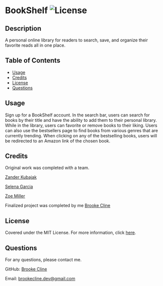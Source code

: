   # BookShelf ![License](https://img.shields.io/badge/License-MIT-yellow.svg)

  ## Description

  A personal online library for readers to search, save, and organize their favorite reads all in one place.

  ## Table of Contents

  - [Usage](#usage)
  - [Credits](#credits)
  - [License](#license)
  - [Questions](#questions)

  ## Usage

  Sign up for a BookShelf account. In the search bar, users can search for books by their title and have the ability to add them to their personal library. While in the library, users can favorite or remove books to their liking. Users can also use the bestsellers page to find books from various genres that are currently trending. When clicking on any of the bestselling books, users will be redirected to an Amazon link of the chosen book.

  ## Credits

  Original work was completed with a team. 

[Zander Kubajak](https://github.com/ZVKubajak)

[Selena Garcia](https://github.com/selmgar)

[Zoe Miller](https://github.com/millezo326)

Finalized project was completed by me [Brooke Cline](https://github.com/bcline01)

  ## License

  Covered under the MIT License. For more information, click [here](https://opensource.org/licenses/MIT).

  ## Questions

  For any questions, please contact me.

  GitHub: [Brooke Cline](https://github.com/bcline01)
  
  Email: <brookecline.dev@gmail.com>
